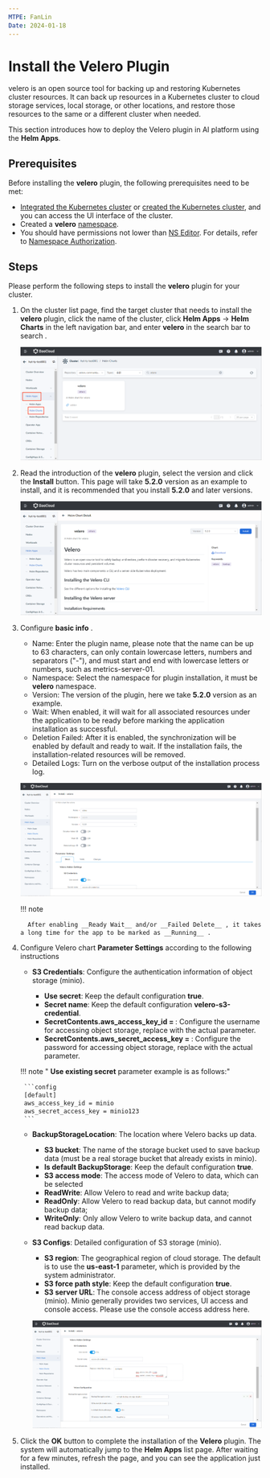 ```yaml
---
MTPE: FanLin
Date: 2024-01-18
---
```


# Install the Velero Plugin

velero is an open source tool for backing up and restoring Kubernetes cluster resources. It can back up resources in a Kubernetes cluster to cloud storage services, local storage, or other locations, and restore those resources to the same or a different cluster when needed.

This section introduces how to deploy the Velero plugin in AI platform using the __Helm Apps__.

## Prerequisites

Before installing the __velero__ plugin, the following prerequisites need to be met:

- [Integrated the Kubernetes cluster](../clusters/integrate-cluster.md) or
  [created the Kubernetes cluster](../clusters/create-cluster.md),
  and you can access the UI interface of the cluster.
- Created a __velero__ [namespace](../namespaces/createns.md).
- You should have permissions not lower than
  [NS Editor](../permissions/permission-brief.md#ns-editor).
  For details, refer to [Namespace Authorization](../namespaces/createns.md).

## Steps

Please perform the following steps to install the __velero__ plugin for your cluster.

1. On the cluster list page, find the target cluster that needs to install the __velero__ plugin, click the name of the cluster, click __Helm Apps__ -> __Helm Charts__ in the left navigation bar, and enter __velero__ in the search bar to search .

    ![Find velero](../images/backup1.png)

2. Read the introduction of the __velero__ plugin, select the version and click the __Install__ button. This page will take __5.2.0__ version as an example to install, and it is recommended that you install __5.2.0__ and later versions.

    ![Install velero](../images/backup2.png)

3. Configure __basic info__ .

     - Name: Enter the plugin name, please note that the name can be up to 63 characters, can only contain lowercase letters, numbers and separators ("-"), and must start and end with lowercase letters or numbers, such as metrics-server-01.
     - Namespace: Select the namespace for plugin installation, it must be __velero__ namespace.
     - Version: The version of the plugin, here we take __5.2.0__ version as an example.
     - Wait: When enabled, it will wait for all associated resources under the application to be ready before marking the application installation as successful.
     - Deletion Failed: After it is enabled, the synchronization will be enabled by default and ready to wait. If the installation fails, the installation-related resources will be removed.
     - Detailed Logs: Turn on the verbose output of the installation process log.

    ![Basic Info](../images/backup3.png)

     !!! note

         After enabling __Ready Wait__ and/or __Failed Delete__ , it takes a long time for the app to be marked as __Running__ .

4. Configure Velero chart __Parameter Settings__ according to the following instructions

    - __S3 Credentials__: Configure the authentication information of object storage (minio).

        - __Use secret__: Keep the default configuration __true__.
        - __Secret name__: Keep the default configuration __velero-s3-credential__.
        - __SecretContents.aws_access_key_id = <modifiy>__: Configure the username for accessing object storage, replace __<modifiy>__ with the actual parameter.
        - __SecretContents.aws_secret_access_key = <modifiy>__: Configure the password for accessing object storage, replace __<modifiy>__ with the actual parameter.

    !!! note " __Use existing secret__ parameter example is as follows:"

        ```config
        [default]
        aws_access_key_id = minio
        aws_secret_access_key = minio123
        ```

    - __BackupStorageLocation__: The location where Velero backs up data.
        - __S3 bucket__: The name of the storage bucket used to save backup data (must be a real storage bucket that already exists in minio).
        - __Is default BackupStorage__: Keep the default configuration __true__.
        - __S3 access mode__: The access mode of Velero to data, which can be selected
        - __ReadWrite__: Allow Velero to read and write backup data;
        - __ReadOnly__: Allow Velero to read backup data, but cannot modify backup data;
        - __WriteOnly__: Only allow Velero to write backup data, and cannot read backup data.

    - __S3 Configs__: Detailed configuration of S3 storage (minio).
        - __S3 region__: The geographical region of cloud storage. The default is to use the __us-east-1__ parameter, which is provided by the system administrator.
        - __S3 force path style__: Keep the default configuration __true__.
        - __S3 server URL__: The console access address of object storage (minio). Minio generally provides two services, UI access and console access. Please use the console access address here.

        ![Parameter Settings](../images/backup4.png)

5. Click the __OK__ button to complete the installation of the __Velero__ plugin. The system will automatically jump to the __Helm Apps__ list page. After waiting for a few minutes, refresh the page, and you can see the application just installed.
